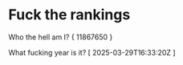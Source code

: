 # Fuck the rankings

Who the hell am I?
{ 11867650 }

What fucking year is it?
[ 2025-03-29T16:33:20Z ]
